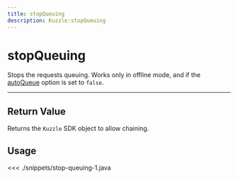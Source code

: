 ```yaml
---
title: stopQueuing
description: Kuzzle:stopQueuing
---
```


# stopQueuing

Stops the requests queuing. Works only in offline mode, and if the [autoQueue](/sdk/android/3/core-classes/kuzzle/#properties) option is set to `false`.

---

## Return Value

Returns the `Kuzzle` SDK object to allow chaining.

## Usage

<<< ./snippets/stop-queuing-1.java
